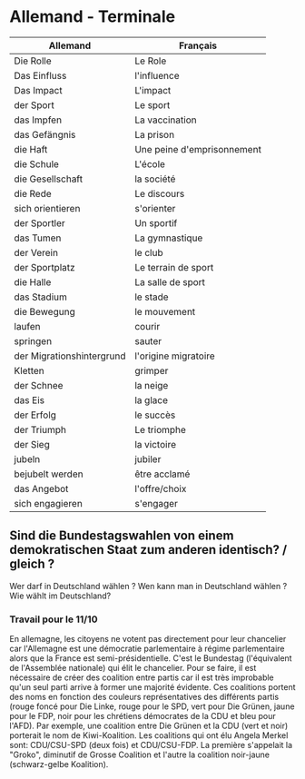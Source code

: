 

# Allemand - Terminale

| Allemand | Français |
| --- | --- |
| Die Rolle | Le Role |
|Das Einfluss | l'influence |
| Das Impact | L'impact |
| der Sport | Le sport |
| das Impfen | La vaccination | 
| das Gefängnis | La prison |
| die Haft | Une peine d'emprisonnement | 
| die Schule | L'école |
|  die Gesellschaft | la société |
| die Rede | Le discours |
| sich orientieren | s'orienter |
| der Sportler | Un sportif |
| das Tumen | La gymnastique |
| der Verein | le club |
| der Sportplatz | Le terrain de sport |
| die Halle | La salle de sport |
| das Stadium | le stade |
| die Bewegung | le mouvement |
| laufen | courir |
| springen | sauter |
| der Migrationshintergrund | l'origine migratoire |
| Kletten | grimper |
| der Schnee | la neige |
| das Eis | la glace |
| der Erfolg | le succès |
| der Triumph | Le triomphe |
| der Sieg | la victoire |
| jubeln | jubiler |
| bejubelt werden | être acclamé |
| das Angebot | l'offre/choix |
| sich engagieren | s'engager |

## Sind die Bundestagswahlen von einem demokratischen Staat zum anderen identisch? / gleich ?

Wer darf in Deutschland wählen ? Wen kann man in Deutschland wählen ? Wie wählt im Deutschland?

### Travail pour le 11/10

En allemagne, les citoyens ne votent pas directement pour leur chancelier car l'Allemagne est une démocratie parlementaire à régime parlementaire alors que la France est semi-présidentielle. C'est le Bundestag (l'équivalent de l'Assemblée nationale) qui élit le chancelier. Pour se faire, il est nécessaire de créer des coalition entre partis car il est très improbable qu'un seul parti arrive à former une majorité évidente. Ces coalitions portent des noms en fonction des couleurs représentatives des différents partis (rouge foncé pour Die Linke, rouge pour le SPD, vert pour Die Grünen, jaune pour le FDP, noir pour les chrétiens démocrates de la CDU et bleu pour l'AFD). Par exemple, une coalition entre Die Grünen et la CDU (vert et noir) porterait le nom de Kiwi-Koalition. Les coalitions qui ont élu Angela Merkel sont: CDU/CSU-SPD (deux fois) et CDU/CSU-FDP. La première s'appelait la "Groko", diminutif de Grosse Coalition et l'autre la coalition noir-jaune (schwarz-gelbe Koalition). 

<!--stackedit_data:
eyJoaXN0b3J5IjpbMTA4OTYzNDU2NiwtMTE5NjMxNDU4MiwxMj
AwMzgzNDEyLDE5Njk5NjUyNzIsOTk5OTk0NTczLC01MDQwNDY0
NiwtNDY0MTk2OTQsNzU3NjIwMTEzLDgzOTk2Njk4MSwzMzM4Nz
g0NjgsNTI5ODQ0NzM0LC0xNzUzNTE4MTI4LC0xOTAwNzQxNjI0
XX0=
-->